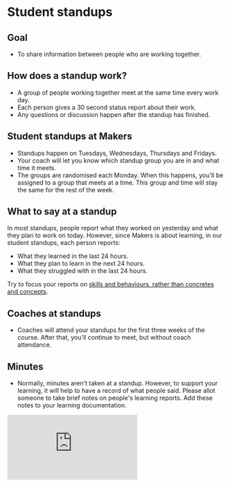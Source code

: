 # Student standups

## Goal

* To share information between people who are working together.

## How does a standup work?

* A group of people working together meet at the same time every work day.
* Each person gives a 30 second status report about their work.
* Any questions or discussion happen after the standup has finished.

## Student standups at Makers

* Standups happen on Tuesdays, Wednesdays, Thursdays and Fridays.
* Your coach will let you know which standup group you are in and what time it meets.
* The groups are randomised each Monday.  When this happens, you'll be assigned to a group that meets at a time.  This group and time will stay the same for the rest of the week.

## What to say at a standup

In most standups, people report what they worked on yesterday and what they plan to work on today.  However, since Makers is about learning, in our student standups, each person reports:

* What they learned in the last 24 hours.
* What they plan to learn in the next 24 hours.
* What they struggled with in the last 24 hours.

Try to focus your reports on [skills and behaviours, rather than concretes and concepts](https://github.com/makersacademy/course/blob/master/pills/learning_at_makers.md#concretes-concepts-skills-behaviours).

## Coaches at standups

* Coaches will attend your standups for the first three weeks of the course.  After that, you'll continue to meet, but without coach attendance.

## Minutes

* Normally, minutes aren't taken at a standup.  However, to support your learning, it will help to have a record of what people said.  Please allot someone to take brief notes on people's learning reports.  Add these notes to your learning documentation.


![Tracking pixel](https://githubanalytics.herokuapp.com/course/pills/student_standups.md)
